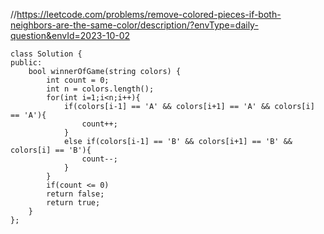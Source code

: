 //https://leetcode.com/problems/remove-colored-pieces-if-both-neighbors-are-the-same-color/description/?envType=daily-question&envId=2023-10-02

```
class Solution {
public:
    bool winnerOfGame(string colors) {
        int count = 0;
        int n = colors.length();
        for(int i=1;i<n;i++){
            if(colors[i-1] == 'A' && colors[i+1] == 'A' && colors[i] == 'A'){
                count++;
            }
            else if(colors[i-1] == 'B' && colors[i+1] == 'B' && colors[i] == 'B'){
                count--;
            }
        }
        if(count <= 0)
        return false;
        return true;
    }
};
```
